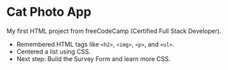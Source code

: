 # Cat Photo App
My first HTML project from freeCodeCamp (Certified Full Stack Developer).
- Remembered HTML tags like `<h2>`, `<img>`, `<p>`, and `<ul>`.
- Centered a list using CSS.
- Next step: Build the Survey Form and learn more CSS.